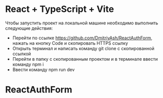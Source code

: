 # React + TypeScript + Vite

Чтобы запустить проект на локальной машине необходимо выполнить следующие
действия:

-   Перейти по ссылке https://github.com/DmitriyAsh/ReactAuthForm, нажать на
    кнопку Code и скопировать HTTPS ссылку
-   Открыть терминал и написать команду git clone с скопированной ссылкой
-   Перейти в папку с скопированным проектом и в терминале ввести команду npm i
-   Ввести команду npm run dev

# ReactAuthForm
